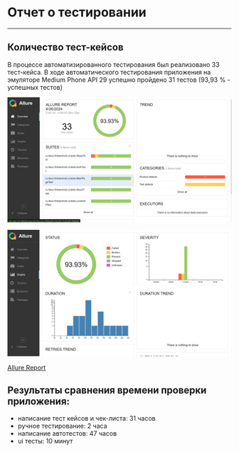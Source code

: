 # Отчет о тестировании

---

## Количество тест-кейсов

В процессе автоматизированного тестирования был реализовано 33 тест-кейса.
В ходе автоматического тестирования приложения на эмуляторе Medium Phone API 29
успешно пройдено 31 тестов (93,93 % - успешных тестов)

![](https://github.com/AleksandrMuzhev/qamid-diplom/blob/main/documents/allure-result.jpg)

![](https://github.com/AleksandrMuzhev/qamid-diplom/blob/main/documents/allure-result-diagrams.jpg)

[Allure Report](https://github.com/AleksandrMuzhev/qamid-diplom/blob/main/documents/allure-results.zip)

## Результаты сравнения времени проверки приложения:

- написание тест кейсов и чек-листа: 31 часов
- ручное тестирование: 2 часа
- написание автотестов: 47 часов
- ui тесты: 10 минут
